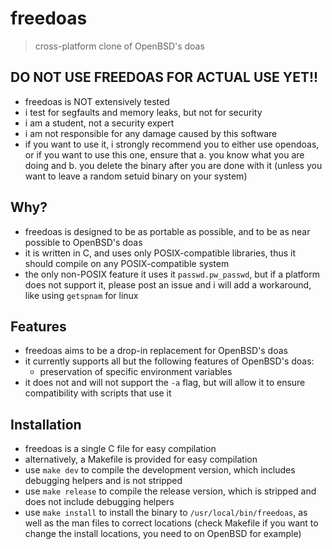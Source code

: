 # freedoas
> cross-platform clone of OpenBSD's doas
## DO NOT USE FREEDOAS FOR ACTUAL USE YET!!
- freedoas is NOT extensively tested
- i test for segfaults and memory leaks, but not for security
- i am a student, not a security expert
- i am not responsible for any damage caused by this software
- if you want to use it, i strongly recommend you to either use opendoas, or if you want to use this one, ensure that a. you know what you are doing and b. you delete the binary after you are done with it (unless you want to leave a random setuid binary on your system)
## Why?
- freedoas is designed to be as portable as possible, and to be as near possible to OpenBSD's doas
- it is written in C, and uses only POSIX-compatible libraries, thus it should compile on any POSIX-compatible system
- the only non-POSIX feature it uses it `passwd.pw_passwd`, but if a platform does not support it, please post an issue and i will add a workaround, like using `getspnam` for linux
## Features
- freedoas aims to be a drop-in replacement for OpenBSD's doas
- it currently supports all but the following features of OpenBSD's doas:
  - preservation of specific environment variables
- it does not and will not support the `-a` flag, but will allow it to ensure compatibility with scripts that use it
## Installation
- freedoas is a single C file for easy compilation
- alternatively, a Makefile is provided for easy compilation
- use `make dev` to compile the development version, which includes debugging helpers and is not stripped
- use `make release` to compile the release version, which is stripped and does not include debugging helpers
- use `make install` to install the binary to `/usr/local/bin/freedoas`, as well as the man files to correct locations (check Makefile if you want to change the install locations, you need to on OpenBSD for example)
